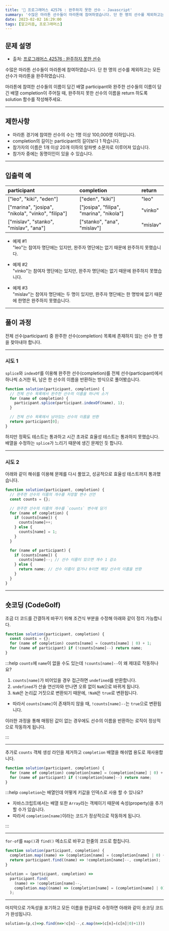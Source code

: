 ```yaml
---
title: '🏅 프로그래머스 42576 : 완주하지 못한 선수 - Javascript'
summary: '수많은 마라톤 선수들이 마라톤에 참여하였습니다. 단 한 명의 선수를 제외하고는 모든 선수가 마라톤을 완주하였습니다. 마라톤에 참여한 선수들의 이름이 담긴 배열 participant와 완주한 선수들의 이름이 담긴 배열 completion이 주어질 때, 완주하지 못한 선수의 이름을 return 하도록 solution 함수를 작성해주세요.'
date: 2023-02-02 16:29:00
tags: [알고리즘, 프로그래머스]
---
```


## 문제 설명

- 출처: [프로그래머스 42576 : 완주하지 못한 선수](https://school.programmers.co.kr/learn/courses/30/lessons/42576)

수많은 마라톤 선수들이 마라톤에 참여하였습니다. 단 한 명의 선수를 제외하고는 모든 선수가 마라톤을 완주하였습니다.

마라톤에 참여한 선수들의 이름이 담긴 배열 participant와 완주한 선수들의 이름이 담긴 배열 completion이 주어질 때, 완주하지 못한 선수의 이름을 return 하도록 solution 함수를 작성해주세요.

---

## 제한사항

- 마라톤 경기에 참여한 선수의 수는 1명 이상 100,000명 이하입니다.
- completion의 길이는 participant의 길이보다 1 작습니다.
- 참가자의 이름은 1개 이상 20개 이하의 알파벳 소문자로 이루어져 있습니다.
- 참가자 중에는 동명이인이 있을 수 있습니다.

---

## 입출력 예

| participant                                       | completion                               | return   |
| :------------------------------------------------ | :--------------------------------------- | :------- |
| ["leo", "kiki", "eden"]                           | ["eden", "kiki"]                         | "leo"    |
| ["marina", "josipa", "nikola", "vinko", "filipa"] | ["josipa", "filipa", "marina", "nikola"] | "vinko"  |
| ["mislav", "stanko", "mislav", "ana"]             | ["stanko", "ana", "mislav"]              | "mislav" |

- 예제 #1  
  "leo"는 참여자 명단에는 있지만, 완주자 명단에는 없기 때문에 완주하지 못했습니다.

- 예제 #2  
  "vinko"는 참여자 명단에는 있지만, 완주자 명단에는 없기 때문에 완주하지 못했습니다.

- 예제 #3  
  "mislav"는 참여자 명단에는 두 명이 있지만, 완주자 명단에는 한 명밖에 없기 때문에 한명은 완주하지 못했습니다.

---

## 풀이 과정

전체 선수(participant) 중 완주한 선수(completion) 목록에 존재하지 않는 선수 한 명을 찾아내야 합니다.

---

### 시도 1

`splice`와 `indexOf`를 이용해 완주한 선수(completion)를 전체 선수(participant)에서 하나씩 소거한 뒤, 남은 한 선수의 이름을 반환하는 방식으로 풀어봤습니다.

```javascript
function solution(participant, completion) {
  // 전체 선수 목록에서 완주한 선수의 이름을 하나씩 소거
  for (name of completion) {
    participant.splice(participant.indexOf(name), 1);
  }

  // 전체 선수 목록에서 남아있는 선수의 이름을 반환
  return participant[0];
}
```

하지만 정확도 테스트는 통과하고 시간 초과로 효율성 테스트는 통과하지 못했습니다. 배열을 수정하는 `splice`가 느리기 때문에 생긴 문제인 듯 합니다.

---

### 시도 2

아래와 같이 해쉬를 이용해 문제를 다시 풀었고, 성공적으로 효율성 테스트까지 통과했습니다.

```javascript
function solution(participant, completion) {
  // 완주한 선수의 이름의 개수를 저장할 변수 선언
  const counts = {};

  // 완주한 선수의 이름의 개수를 `counts` 변수에 담기
  for (name of completion) {
    if (counts[name]) {
      counts[name]++;
    } else {
      counts[name] = 1;
    }
  }

  for (name of participant) {
    if (counts[name]) {
      counts[name]--; // 선수 이름이 있으면 개수 1 감소
    } else {
      return name; // 선수 이름이 없거나 0이면 해당 선수의 이름을 반환
    }
  }
}
```

---

## 숏코딩 (CodeGolf)

조금 더 코드를 간결하게 바꾸기 위해 조건식 부분을 수정해 아래와 같이 정리 가능합니다.

```javascript
function solution(participant, completion) {
  const counts = {};
  for (name of completion) counts[name] = (counts[name] | 0) + 1;
  for (name of participant) if (!counts[name]--) return name;
}
```

:::help `counts`에 `name`이 없을 수도 있는데 `!counts[name]--`이 왜 제대로 작동하나요?

1.  `counts[name]`가 비어있을 경우 접근하면 `undefined`를 반환합니다.
2.  `undefined`가 산술 연산자와 만나면 오류 없이 `NaN`으로 바뀌게 됩니다.
3.  `NaN`은 논리값 거짓으로 변환되기 때문에, `!NaN`은 `true`로 변환됩니다.

- 따라서 `counts[name]`이 존재하지 않을 때, `!counts[name]--`는 `true`으로 변환됩니다.

이러한 과정을 통해 매핑된 값이 없는 경우에도 선수의 이름을 반환하는 로직이 정상적으로 작동하게 됩니다.

:::

---

추가로 `counts` 객체 생성 라인을 제거하고 `completion` 배열을 해쉬맵 용도로 재사용합니다.

```javascript
function solution(participant, completion) {
  for (name of completion) completion[name] = (completion[name] | 0) + 1;
  for (name of participant) if (!completion[name]--) return name;
}
```

:::help `completion`는 배열인데 어떻게 키값을 인덱스로 사용 할 수 있나요?

- 자바스크립트에서는 배열 또한 `Array`라는 객체이기 때문에 속성(property)을 추가할 수가 있습니다.
- 따라서 `completion[name]`이라는 코드가 정상적으로 작동하게 됩니다.

:::

---

`for-of`를 `map()`과 `find()` 메소드로 바꾸고 한줄의 코드로 합칩니다.

```javascript
function solution(participant, completion) {
  completion.map((name) => (completion[name] = (completion[name] | 0) + 1));
  return participant.find((name) => !completion[name]--, completion);
}
```

```javascript
solution = (participant, completion) =>
  participant.find(
    (name) => !completion[name]--,
    completion.map((name) => (completion[name] = (completion[name] | 0) + 1))
  );
```

---

마지막으로 가독성을 포기하고 모든 이름을 한글자로 수정하면 아래와 같이 숏코딩 코드가 완성됩니다.

```javascript
solution=(p,c)=>p.find(n=>!c[n]--,c.map(n=>(c[n]=(c[n]|0)+1)))
```
